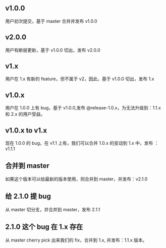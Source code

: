 ## v1.0.0
用户初次提交，基于 master 合并并发布 v1.0.0

## v2.0.0
用户有断层更新，基于 v1.0.0 切出，发布 v2.0.0

## v1.x
用户在 1.x 有新的 feature，但不属于 v2，因此，基于 v1.0.0 切出，发布 1.x

## v1.0.x
用户在 1.0.0 上有 bug，基于 v1.0.0,发布 @release-1.0.x，为无法升级到：1.1.x 和 2.x 的用户受益。

## v1.0.x to v1.x
现在 1.0.0 的 bug，在 v1.1 上有，我们可以合并 1.0.x 的变动到 1.x 中，发布 ：v1.1.1

## 合并到 master

如果这个版本可以给最新的版本使用，则合并到 master，并发布：v2.1.0

## 给 2.1.0 提 bug

从 master 切分支，并合并到 master，发布 2.1.1

## 2.1.0 这个 bug 在 1.x 存在
从 master cherry pick 出来我们的 fix，合并到 1.x, 并发布：1.1.x 版本。
